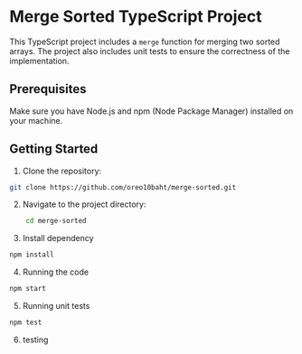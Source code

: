 # Merge Sorted TypeScript Project

This TypeScript project includes a `merge` function for merging two sorted arrays. The project also includes unit tests to ensure the correctness of the implementation.

## Prerequisites

Make sure you have Node.js and npm (Node Package Manager) installed on your machine.

## Getting Started

1. Clone the repository:

```bash
git clone https://github.com/oreo10baht/merge-sorted.git
```

2. Navigate to the project directory:

```bash
    cd merge-sorted
```

3. Install dependency

```bash
npm install
```

4. Running the code

```bash
npm start
```

5. Running unit tests

```bash
npm test
```

6. testing
